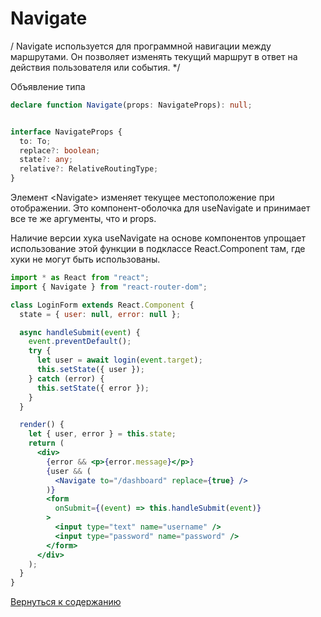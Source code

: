 # Navigate

/ Navigate используется для программной навигации между маршрутами. Он позволяет изменять текущий маршрут в ответ на действия пользователя или события. */ 

Объявление типа

```ts
declare function Navigate(props: NavigateProps): null;


interface NavigateProps {
  to: To;
  replace?: boolean;
  state?: any;
  relative?: RelativeRoutingType;
}
```

Элемент \<Navigate> изменяет текущее местоположение при отображении. Это компонент-оболочка для useNavigate и принимает все те же аргументы, что и props.

Наличие версии хука useNavigate на основе компонентов упрощает использование этой функции в подклассе React.Component там, где хуки не могут быть использованы.

```jsx
import * as React from "react";
import { Navigate } from "react-router-dom";

class LoginForm extends React.Component {
  state = { user: null, error: null };

  async handleSubmit(event) {
    event.preventDefault();
    try {
      let user = await login(event.target);
      this.setState({ user });
    } catch (error) {
      this.setState({ error });
    }
  }

  render() {
    let { user, error } = this.state;
    return (
      <div>
        {error && <p>{error.message}</p>}
        {user && (
          <Navigate to="/dashboard" replace={true} />
        )}
        <form
          onSubmit={(event) => this.handleSubmit(event)}
        >
          <input type="text" name="username" />
          <input type="password" name="password" />
        </form>
      </div>
    );
  }
}
```



[Вернуться к содержанию](./index.md)